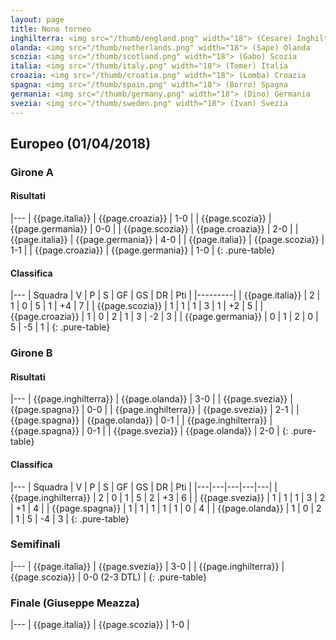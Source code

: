```yaml
---
layout: page
title: Nono torneo
inghilterra: <img src="/thumb/england.png" width="18"> (Cesare) Inghilterra
olanda: <img src="/thumb/netherlands.png" width="18"> (Sape) Olanda
scozia: <img src="/thumb/scotland.png" width="18"> (Gabo) Scozia
italia: <img src="/thumb/italy.png" width="18"> (Tomer) Italia
croazia: <img src="/thumb/croatia.png" width="18"> (Lomba) Croazia
spagna: <img src="/thumb/spain.png" width="18"> (Borro) Spagna
germania: <img src="/thumb/germany.png" width="18"> (Dino) Germania
svezia: <img src="/thumb/sweden.png" width="18"> (Ivan) Svezia
---
```


<link rel="stylesheet" href="https://unpkg.com/purecss@1.0.0/build/pure-min.css" integrity="sha384-nn4HPE8lTHyVtfCBi5yW9d20FjT8BJwUXyWZT9InLYax14RDjBj46LmSztkmNP9w" crossorigin="anonymous">


## Europeo (01/04/2018)


### Girone A


#### Risultati


|--- 
| {{page.italia}} | {{page.croazia}} | 1-0 | 
| {{page.scozia}} | {{page.germania}} | 0-0 | 
| {{page.scozia}} | {{page.croazia}} | 2-0 | 
| {{page.italia}} | {{page.germania}} | 4-0 | 
| {{page.italia}} | {{page.scozia}} | 1-1 | 
| {{page.croazia}} | {{page.germania}} | 1-0 | 
{: .pure-table}


#### Classifica


|--- 
| Squadra | V | P | S | GF | GS | DR | Pti | 
|---------| 
| {{page.italia}} | 2 | 1 | 0 | 5 | 1 | +4 | 7 | 
| {{page.scozia}} | 1 | 1 | 1 | 3 | 1 | +2 | 5 | 
| {{page.croazia}} | 1 | 0 | 2 | 1 | 3 | -2 | 3 | 
| {{page.germania}} | 0 | 1 | 2 | 0 | 5 | -5 | 1 | 
{: .pure-table}


### Girone B


#### Risultati


|--- 
| {{page.inghilterra}} | {{page.olanda}} | 3-0 | 
| {{page.svezia}} | {{page.spagna}} | 0-0 | 
| {{page.inghilterra}} | {{page.svezia}} | 2-1 | 
| {{page.spagna}} | {{page.olanda}} | 0-1 | 
| {{page.inghilterra}} | {{page.spagna}} | 0-1 | 
| {{page.svezia}} | {{page.olanda}} | 2-0 | 
{: .pure-table}


#### Classifica


|--- 
| Squadra | V | P | S | GF | GS | DR | Pti | 
|---|---|---|---|---|
| {{page.inghilterra}} | 2 | 0 | 1 | 5 | 2 | +3 | 6 | 
| {{page.svezia}} | 1 | 1 | 1 | 3 | 2 | +1 | 4 | 
| {{page.spagna}} | 1 | 1 | 1 | 1 | 1 | 0 | 4 | 
| {{page.olanda}} | 1 | 0 | 2 | 1 | 5 | -4 | 3 | 
{: .pure-table}


### Semifinali


|--- 
| {{page.italia}} | {{page.svezia}} | 3-0 | 
| {{page.inghilterra}} | {{page.scozia}} | 0-0 (2-3 DTL) |
{: .pure-table}


### Finale (Giuseppe Meazza)


|--- 
| {{page.italia}} | {{page.scozia}} | 1-0 |

